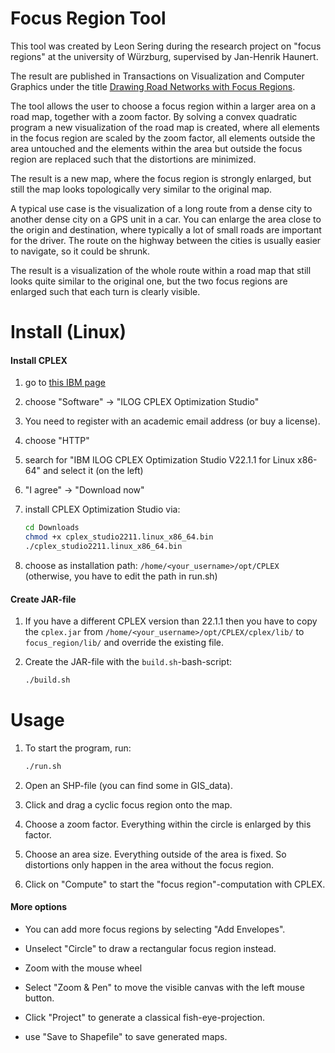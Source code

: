 # Focus Region Tool

This tool was created by Leon Sering during the research project on "focus regions" at the university of Würzburg, supervised by Jan-Henrik Haunert.

The result are published in Transactions on Visualization and Computer Graphics under the title [Drawing Road Networks with Focus Regions](https://doi.org/10.1109/TVCG.2011.191).

The tool allows the user to choose a focus region within a larger area on a road map, together with a zoom factor. By solving a convex quadratic program a new visualization of the road map is created, where all elements in the focus region are scaled by the zoom factor, all elements outside the area untouched and the elements within the area but outside the focus region are replaced such that the distortions are minimized.

The result is a new map, where the focus region is strongly enlarged, but still the map looks topologically very similar to the original map.

A typical use case is the visualization of a long route from a dense city to another dense city on a GPS unit in a car. You can enlarge the area close to the origin and destination, where typically a lot of small roads are important for the driver. The route on the highway between the cities is usually easier to navigate, so it could be shrunk.

The result is a visualization of the whole route within a road map that still looks quite similar to the original one, but the two focus regions are enlarged such that each turn is clearly visible.

# Install (Linux)

#### Install CPLEX

1. go to [this IBM page](https://www.ibm.com/academic/topic/data-science)

2. choose "Software" -> "ILOG CPLEX Optimization Studio"

3. You need to register with an academic email address (or buy a license).

4. choose "HTTP"

5. search for "IBM ILOG CPLEX Optimization Studio V22.1.1 for Linux x86-64" and select it (on the left)

6. "I agree" -> "Download now"

7. install CPLEX Optimization Studio via:
   
   ```bash
   cd Downloads
   chmod +x cplex_studio2211.linux_x86_64.bin
   ./cplex_studio2211.linux_x86_64.bin
   ```

8. choose as installation path: ```/home/<your_username>/opt/CPLEX``` (otherwise, you have to edit the path in run.sh)

#### Create JAR-file

1. If you have a different CPLEX version than 22.1.1 then you have to copy the ```cplex.jar``` from ```/home/<your_username>/opt/CPLEX/cplex/lib/``` to ```focus_region/lib/``` and override the existing file.

2. Create the JAR-file with the ```build.sh```-bash-script:
   
   ```bash
   ./build.sh
   ```

# Usage

1. To start the program, run:
   
   ```bash
   ./run.sh
   ```

2. Open an SHP-file (you can find some in GIS_data).

3. Click and drag a cyclic focus region onto the map.

4. Choose a zoom factor. Everything within the circle is enlarged by this factor.

5. Choose an area size. Everything outside of the area is fixed. So distortions only happen in the area without the focus region.

6. Click on "Compute" to start the "focus region"-computation with CPLEX.

#### More options

- You can add more focus regions by selecting "Add Envelopes".

- Unselect "Circle" to draw a rectangular focus region instead.

- Zoom with the mouse wheel

- Select "Zoom & Pen" to move the visible canvas with the left mouse button.

- Click "Project" to generate a classical fish-eye-projection.

- use "Save to Shapefile" to save generated maps.
